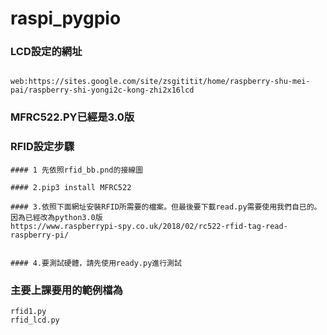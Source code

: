 raspi_pygpio
============
### LCD設定的網址
~~~

web:https://sites.google.com/site/zsgititit/home/raspberry-shu-mei-pai/raspberry-shi-yongi2c-kong-zhi2x16lcd

~~~

### MFRC522.PY已經是3.0版
### RFID設定步驟
~~~
#### 1 先依照rfid_bb.pnd的接線圖

#### 2.pip3 install MFRC522

#### 3.依照下面網址安裝RFID所需要的檔案。但最後要下載read.py需要使用我們自已的。因為已經改為python3.0版
https://www.raspberrypi-spy.co.uk/2018/02/rc522-rfid-tag-read-raspberry-pi/


#### 4.要測試硬體，請先使用ready.py進行測試
~~~

### 主要上課要用的範例檔為
~~~
rfid1.py
rfid_lcd.py
~~~


